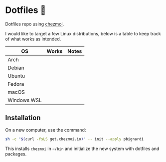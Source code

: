 # Dotfiles 🏡
Dotfiles repo using [chezmoi](https://chezmoi.io).

I would like to target a few Linux distributions,
below is a table to keep track of what works as intended.

| OS | Works | Notes |
| --------------- | --------------- | --------------- |
| Arch |  |  |
| Debian |  |  |
| Ubuntu |  |  |
| Fedora |  |  |
| macOS |  |  |
| Windows WSL |  |  |


## Installation
On a new computer, use the command:
```bash
sh -c "$(curl -fsLS get.chezmoi.io)" -- init --apply pbignardi
```
This installs `chezmoi` in `~/bin` and initialize the new system with dotfiles and packages.
